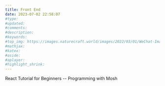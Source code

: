 ```yaml
---
title: Front End
date: 2023-07-02 22:58:07
#type:
#updated:
#comments:
#description:
#keywords:
#top_img: https://images.naturecraft.world/images/2022/03/01/WeChat-Image_20220228211407.jpg
#mathjax:
#katex:
#aside:
#aplayer:
#highlight_shrink:
---
```


React Tutorial for Beginners -- Programming with Mosh
